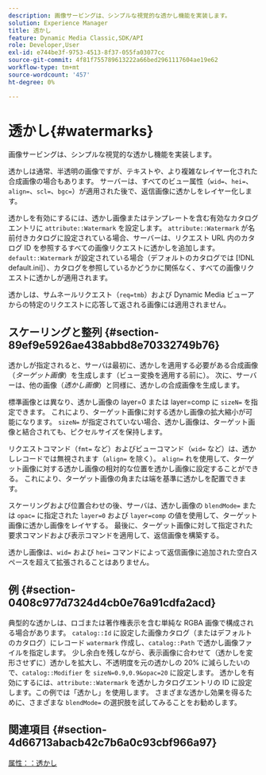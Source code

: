 ```yaml
---
description: 画像サービングは、シンプルな視覚的な透かし機能を実装します。
solution: Experience Manager
title: 透かし
feature: Dynamic Media Classic,SDK/API
role: Developer,User
exl-id: e744be3f-9753-4513-8f37-055fa03077cc
source-git-commit: 4f81f755789613222a66bed2961117604ae19e62
workflow-type: tm+mt
source-wordcount: '457'
ht-degree: 0%

---
```


# 透かし{#watermarks}

画像サービングは、シンプルな視覚的な透かし機能を実装します。

透かしは通常、半透明の画像ですが、テキストや、より複雑なレイヤー化された合成画像の場合もあります。 サーバーは、すべてのビュー属性（`wid=`、`hei=`、`align=`、`scl=`、`bgc=`）が適用された後で、返信画像に透かしをレイヤー化します。

透かしを有効にするには、透かし画像またはテンプレートを含む有効なカタログエントリに `attribute::Watermark` を設定します。 `attribute::Watermark` が名前付きカタログに設定されている場合、サーバーは、リクエスト URL 内のカタログ ID を参照するすべての画像リクエストに透かしを追加します。 `default::Watermark` が設定されている場合（デフォルトのカタログでは [!DNL default.ini]）、カタログを参照しているかどうかに関係なく、すべての画像リクエストに透かしが適用されます。

透かしは、サムネールリクエスト（`req=tmb`）および Dynamic Media ビューアからの特定のリクエストに応答して返される画像には適用されません。

## スケーリングと整列 {#section-89ef9e5926ae438abbd8e70332749b76}

透かしが指定されると、サーバは最初に、透かしを適用する必要がある合成画像（*ターゲット画像*）を生成します（ビュー変換を適用する前に）。 次に、サーバーは、他の画像（*透かし画像*）と同様に、透かしの合成画像を生成します。

標準画像とは異なり、透かし画像の layer=0 または layer=comp に `sizeN=` を指定できます。 これにより、ターゲット画像に対する透かし画像の拡大縮小が可能になります。 `sizeN=` が指定されていない場合、透かし画像は、ターゲット画像と結合されても、ピクセルサイズを保持します。

リクエストコマンド（`fmt=` など）およびビューコマンド（`wid=` など）は、透かしレコードでは無視されます（`align=` を除く）。 `align=` れを使用して、ターゲット画像に対する透かし画像の相対的な位置を透かし画像に設定することができる。 これにより、ターゲット画像の角または端を基準に透かしを配置できます。

スケーリングおよび位置合わせの後、サーバは、透かし画像の `blendMode=` または `opac=` に指定された `layer=0` および `layer=comp` の値を使用して、ターゲット画像に透かし画像をレイヤする。 最後に、ターゲット画像に対して指定された要求コマンドおよび表示コマンドを適用して、返信画像を構築する。

透かし画像は、`wid=` および `hei=` コマンドによって返信画像に追加された空白スペースを超えて拡張されることはありません。

## 例 {#section-0408c977d7324d4cb0e76a91cdfa2acd}

典型的な透かしは、ロゴまたは著作権表示を含む単純な RGBA 画像で構成される場合があります。 `catalog::Id` に設定した画像カタログ（またはデフォルトのカタログ）にレコード `watermark` 作成し、`catalog::Path` で透かし画像ファイルを指定します。 少し余白を残しながら、表示画像に合わせて（透かしを変形させずに）透かしを拡大し、不透明度を元の透かしの 20% に減らしたいので、`catalog::Modifier` を `sizeN=0.9,0.9&opac=20` に設定します。 透かしを有効にするには、`attribute::Watermark` を透かしカタログエントリの ID に設定します。この例では「透かし」を使用します。 さまざまな透かし効果を得るために、さまざまな `blendMode=` の選択肢を試してみることをお勧めします。

## 関連項目 {#section-4d66713abacb42c7b6a0c93cbf966a97}

[属性：：透かし](../../../../../is-api/image-catalog/image-serving-api-ref/c-image-catalog-reference/c-attributes-reference/r-watermark.md#reference-942b50acb2dd43a5ae498dc41ea9ac9b)
